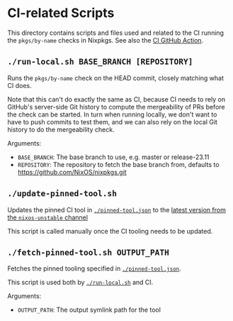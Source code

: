 # CI-related Scripts

This directory contains scripts and files used and related to the CI running the `pkgs/by-name` checks in Nixpkgs.
See also the [CI GitHub Action](../../../../.github/workflows/check-by-name.yml).

## `./run-local.sh BASE_BRANCH [REPOSITORY]`

Runs the `pkgs/by-name` check on the HEAD commit, closely matching what CI does.

Note that this can't do exactly the same as CI,
because CI needs to rely on GitHub's server-side Git history to compute the mergeability of PRs before the check can be started.
In turn when running locally, we don't want to have to push commits to test them,
and we can also rely on the local Git history to do the mergeability check.

Arguments:
- `BASE_BRANCH`: The base branch to use, e.g. master or release-23.11
- `REPOSITORY`: The repository to fetch the base branch from, defaults to https://github.com/NixOS/nixpkgs.git

## `./update-pinned-tool.sh`

Updates the pinned CI tool in [`./pinned-tool.json`](./pinned-tool.json) to the
[latest version from the `nixos-unstable` channel](https://hydra.nixos.org/job/nixos/trunk-combined/nixpkgs.tests.nixpkgs-check-by-name.x86_64-linux)

This script is called manually once the CI tooling needs to be updated.

## `./fetch-pinned-tool.sh OUTPUT_PATH`

Fetches the pinned tooling specified in [`./pinned-tool.json`](./pinned-tool.json).

This script is used both by [`./run-local.sh`](#run-local-sh-base-branch-repository) and CI.

Arguments:
- `OUTPUT_PATH`: The output symlink path for the tool
